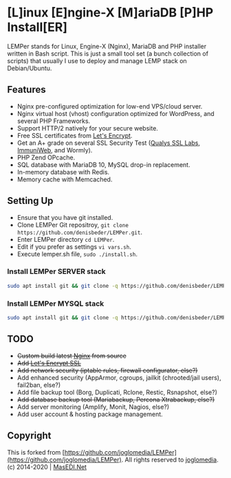# [L]inux [E]ngine-X [M]ariaDB [P]HP Install[ER]

LEMPer stands for Linux, Engine-X (Nginx), MariaDB and PHP installer written in Bash script. This is just a small tool set (a bunch collection of scripts) that usually I use to deploy and manage LEMP stack on Debian/Ubuntu. 

## Features

* Nginx pre-configured optimization for low-end VPS/cloud server.
* Nginx virtual host (vhost) configuration optimized for WordPress, and several PHP Frameworks.
* Support HTTP/2 natively for your secure website.
* Free SSL certificates from [Let's Encrypt](https://letsencrypt.org/).
* Get an A+ grade on several SSL Security Test ([Qualys SSL Labs](https://www.ssllabs.com/ssltest/analyze.html?d=masedi.net), [ImmuniWeb](https://www.immuniweb.com/ssl/?id=bVrykFnK), and Wormly).
* PHP Zend OPcache.
* SQL database with MariaDB 10, MySQL drop-in replacement.
* In-memory database with Redis.
* Memory cache with Memcached.

## Setting Up

* Ensure that you have git installed.
* Clone LEMPer Git repositroy, ```git clone https://github.com/denisbeder/LEMPer.git```.
* Enter LEMPer directory ```cd LEMPer```.
* Edit if you prefer as settings ```vi vars.sh```.
* Execute lemper.sh file, ```sudo ./install.sh```.

### Install LEMPer SERVER stack

```bash
sudo apt install git && git clone -q https://github.com/denisbeder/LEMPer.git && cd LEMPer && sudo ./install.sh
```

### Install LEMPer MYSQL stack

```bash
sudo apt install git && git clone -q https://github.com/denisbeder/LEMPer.git && cd LEMPer && sudo chmod +x ./install_mysql.sh && sudo ./install_mysql.sh
```

## TODO

* ~~Custom build latest [Nginx](https://nginx.org/en/) from source~~
* ~~Add [Let's Encrypt SSL](https://letsencrypt.org/)~~
* ~~Add network security (iptable rules, firewall configurator, else?)~~
* Add enhanced security (AppArmor, cgroups, jailkit (chrooted/jail users), fail2ban, else?)
* Add file backup tool (Borg, Duplicati, Rclone, Restic, Rsnapshot, else?)
* ~~Add database backup tool (Mariabackup, Percona Xtrabackup, else?)~~
* Add server monitoring (Amplify, Monit, Nagios, else?)
* Add user account & hosting package management.

## Copyright
This is forked from [https://github.com/joglomedia/LEMPer](https://github.com/joglomedia/LEMPer). All rights reserved to [joglomedia](https://github.com/joglomedia/LEMPer).
(c) 2014-2020 | [MasEDI.Net](https://masedi.net/)
